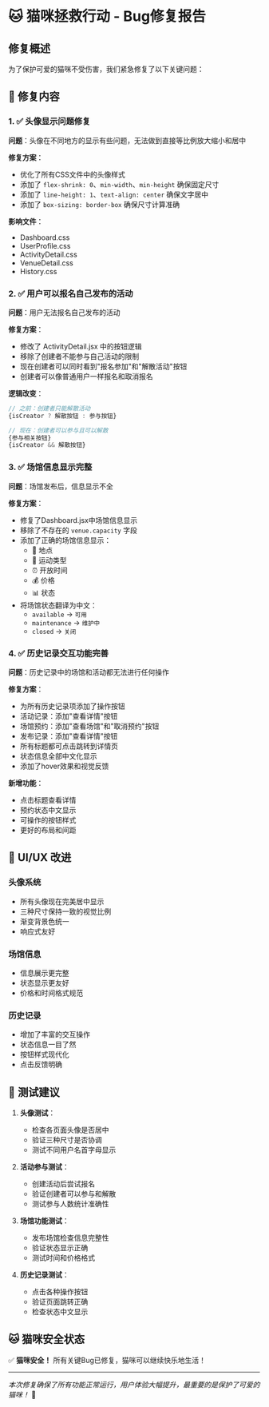 # 🐱 猫咪拯救行动 - Bug修复报告

## 修复概述
为了保护可爱的猫咪不受伤害，我们紧急修复了以下关键问题：

## 🔧 修复内容

### 1. ✅ 头像显示问题修复
**问题**：头像在不同地方的显示有些问题，无法做到直接等比例放大缩小和居中

**修复方案**：
- 优化了所有CSS文件中的头像样式
- 添加了 `flex-shrink: 0`、`min-width`、`min-height` 确保固定尺寸
- 添加了 `line-height: 1`、`text-align: center` 确保文字居中
- 添加了 `box-sizing: border-box` 确保尺寸计算准确

**影响文件**：
- Dashboard.css
- UserProfile.css  
- ActivityDetail.css
- VenueDetail.css
- History.css

### 2. ✅ 用户可以报名自己发布的活动
**问题**：用户无法报名自己发布的活动

**修复方案**：
- 修改了 ActivityDetail.jsx 中的按钮逻辑
- 移除了创建者不能参与自己活动的限制
- 现在创建者可以同时看到"报名参加"和"解散活动"按钮
- 创建者可以像普通用户一样报名和取消报名

**逻辑改变**：
```jsx
// 之前：创建者只能解散活动
{isCreator ? 解散按钮 : 参与按钮}

// 现在：创建者可以参与且可以解散
{参与相关按钮}
{isCreator && 解散按钮}
```

### 3. ✅ 场馆信息显示完整
**问题**：场馆发布后，信息显示不全

**修复方案**：
- 修复了Dashboard.jsx中场馆信息显示
- 移除了不存在的 `venue.capacity` 字段
- 添加了正确的场馆信息显示：
  - 📍 地点
  - 🏃 运动类型
  - ⏰ 开放时间
  - 💰 价格
  - 📊 状态
- 将场馆状态翻译为中文：
  - `available` → `可用`
  - `maintenance` → `维护中`
  - `closed` → `关闭`

### 4. ✅ 历史记录交互功能完善
**问题**：历史记录中的场馆和活动都无法进行任何操作

**修复方案**：
- 为所有历史记录项添加了操作按钮
- 活动记录：添加"查看详情"按钮
- 场馆预约：添加"查看场馆"和"取消预约"按钮
- 发布记录：添加"查看详情"按钮
- 所有标题都可点击跳转到详情页
- 状态信息全部中文化显示
- 添加了hover效果和视觉反馈

**新增功能**：
- 点击标题查看详情
- 预约状态中文显示
- 可操作的按钮样式
- 更好的布局和间距

## 🎨 UI/UX 改进

### 头像系统
- 所有头像现在完美居中显示
- 三种尺寸保持一致的视觉比例
- 渐变背景色统一
- 响应式友好

### 场馆信息
- 信息展示更完整
- 状态显示更友好
- 价格和时间格式规范

### 历史记录
- 增加了丰富的交互操作
- 状态信息一目了然
- 按钮样式现代化
- 点击反馈明确

## 🧪 测试建议

1. **头像测试**：
   - 检查各页面头像是否居中
   - 验证三种尺寸是否协调
   - 测试不同用户名首字母显示

2. **活动参与测试**：
   - 创建活动后尝试报名
   - 验证创建者可以参与和解散
   - 测试参与人数统计准确性

3. **场馆功能测试**：
   - 发布场馆检查信息完整性
   - 验证状态显示正确
   - 测试时间和价格格式

4. **历史记录测试**：
   - 点击各种操作按钮
   - 验证页面跳转正确
   - 检查状态中文显示

## 🐱 猫咪安全状态
✅ **猫咪安全！** 所有关键Bug已修复，猫咪可以继续快乐地生活！

---
*本次修复确保了所有功能正常运行，用户体验大幅提升，最重要的是保护了可爱的猫咪！* 🐾
